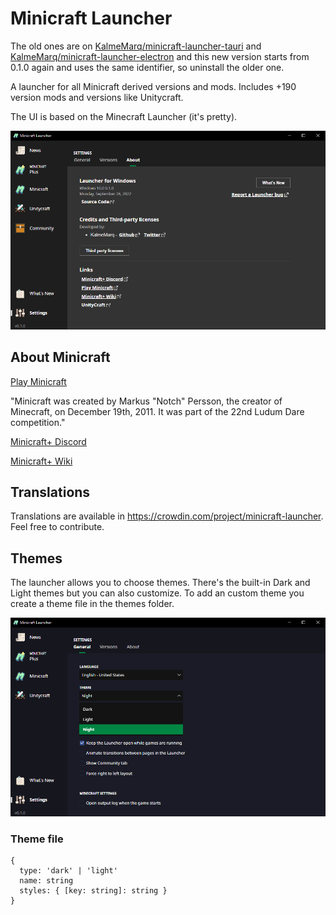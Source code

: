 # Minicraft Launcher
The old ones are on [KalmeMarq/minicraft-launcher-tauri](https://github.com/KalmeMarq/minicraft-launcher-tauri) and [KalmeMarq/minicraft-launcher-electron](https://github.com/KalmeMarq/minicraft-launcher-electron) and this new version starts from 0.1.0 again and uses the same identifier, so uninstall the older one.

A launcher for all Minicraft derived versions and mods. Includes +190 version mods and versions like Unitycraft.

The UI is based on the Minecraft Launcher (it's pretty).

![about](./docs/about.png)

## About Minicraft
[Play Minicraft](https://playminicraft.com/)

"Minicraft was created by Markus "Notch" Persson, the creator of Minecraft, on December 19th, 2011. It was part of the 22nd Ludum Dare competition."

[Minicraft+ Discord](https://discord.gg/SMKCVuj)

[Minicraft+ Wiki](https://minicraft.fandom.com/wiki/Minicraft%2B)

## Translations

Translations are available in https://crowdin.com/project/minicraft-launcher. Feel free to contribute.

## Themes
The launcher allows you to choose themes. There's the built-in Dark and Light themes but you can also customize. To add an custom theme you create a theme file in the themes folder.

![custom theme](./docs/custom_theme.png)

### Theme file
```
{
  type: 'dark' | 'light'
  name: string
  styles: { [key: string]: string }
}
```